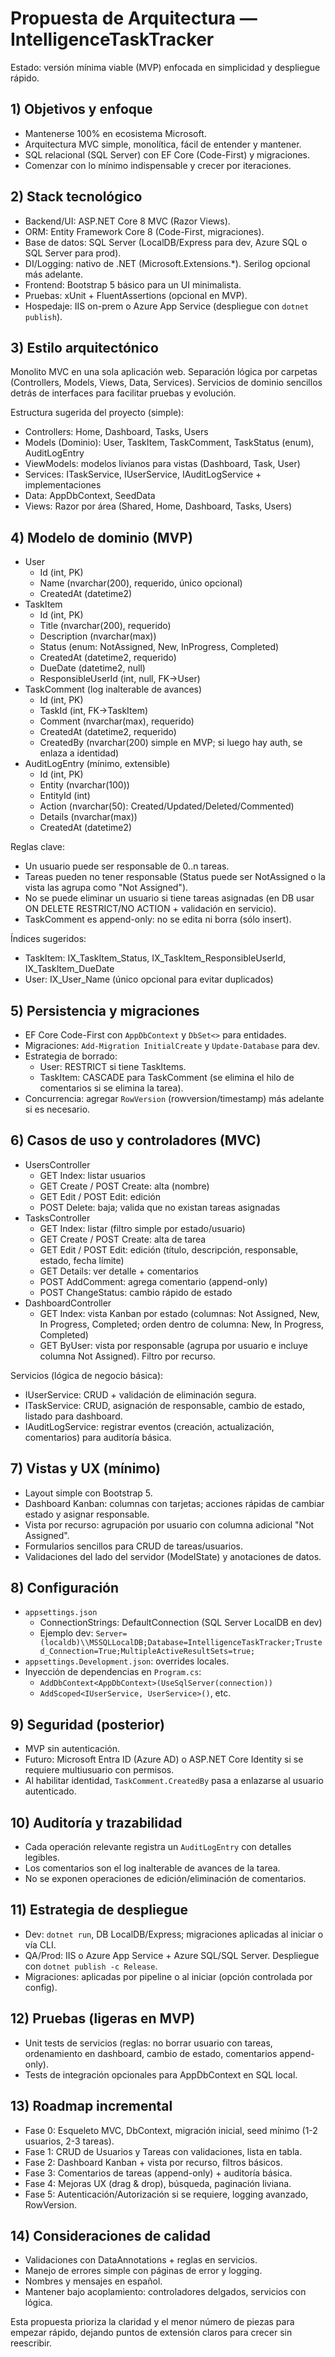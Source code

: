 # Propuesta de Arquitectura — IntelligenceTaskTracker

Estado: versión mínima viable (MVP) enfocada en simplicidad y despliegue rápido.

## 1) Objetivos y enfoque
- Mantenerse 100% en ecosistema Microsoft.
- Arquitectura MVC simple, monolítica, fácil de entender y mantener.
- SQL relacional (SQL Server) con EF Core (Code-First) y migraciones.
- Comenzar con lo mínimo indispensable y crecer por iteraciones.

## 2) Stack tecnológico
- Backend/UI: ASP.NET Core 8 MVC (Razor Views).
- ORM: Entity Framework Core 8 (Code-First, migraciones).
- Base de datos: SQL Server (LocalDB/Express para dev, Azure SQL o SQL Server para prod).
- DI/Logging: nativo de .NET (Microsoft.Extensions.*). Serilog opcional más adelante.
- Frontend: Bootstrap 5 básico para un UI minimalista.
- Pruebas: xUnit + FluentAssertions (opcional en MVP).
- Hospedaje: IIS on-prem o Azure App Service (despliegue con `dotnet publish`).

## 3) Estilo arquitectónico
Monolito MVC en una sola aplicación web. Separación lógica por carpetas (Controllers, Models, Views, Data, Services). Servicios de dominio sencillos detrás de interfaces para facilitar pruebas y evolución.

Estructura sugerida del proyecto (simple):
- Controllers: Home, Dashboard, Tasks, Users
- Models (Dominio): User, TaskItem, TaskComment, TaskStatus (enum), AuditLogEntry
- ViewModels: modelos livianos para vistas (Dashboard, Task, User)
- Services: ITaskService, IUserService, IAuditLogService + implementaciones
- Data: AppDbContext, SeedData
- Views: Razor por área (Shared, Home, Dashboard, Tasks, Users)

## 4) Modelo de dominio (MVP)
- User
  - Id (int, PK)
  - Name (nvarchar(200), requerido, único opcional)
  - CreatedAt (datetime2)
- TaskItem
  - Id (int, PK)
  - Title (nvarchar(200), requerido)
  - Description (nvarchar(max))
  - Status (enum: NotAssigned, New, InProgress, Completed)
  - CreatedAt (datetime2, requerido)
  - DueDate (datetime2, null)
  - ResponsibleUserId (int, null, FK->User)
- TaskComment (log inalterable de avances)
  - Id (int, PK)
  - TaskId (int, FK->TaskItem)
  - Comment (nvarchar(max), requerido)
  - CreatedAt (datetime2, requerido)
  - CreatedBy (nvarchar(200) simple en MVP; si luego hay auth, se enlaza a identidad)
- AuditLogEntry (mínimo, extensible)
  - Id (int, PK)
  - Entity (nvarchar(100))
  - EntityId (int)
  - Action (nvarchar(50): Created/Updated/Deleted/Commented)
  - Details (nvarchar(max))
  - CreatedAt (datetime2)

Reglas clave:
- Un usuario puede ser responsable de 0..n tareas.
- Tareas pueden no tener responsable (Status puede ser NotAssigned o la vista las agrupa como "Not Assigned").
- No se puede eliminar un usuario si tiene tareas asignadas (en DB usar ON DELETE RESTRICT/NO ACTION + validación en servicio).
- TaskComment es append-only: no se edita ni borra (sólo insert).

Índices sugeridos:
- TaskItem: IX_TaskItem_Status, IX_TaskItem_ResponsibleUserId, IX_TaskItem_DueDate
- User: IX_User_Name (único opcional para evitar duplicados)

## 5) Persistencia y migraciones
- EF Core Code-First con `AppDbContext` y `DbSet<>` para entidades.
- Migraciones: `Add-Migration InitialCreate` y `Update-Database` para dev.
- Estrategia de borrado:
  - User: RESTRICT si tiene TaskItems.
  - TaskItem: CASCADE para TaskComment (se elimina el hilo de comentarios si se elimina la tarea).
- Concurrencia: agregar `RowVersion` (rowversion/timestamp) más adelante si es necesario.

## 6) Casos de uso y controladores (MVC)
- UsersController
  - GET Index: listar usuarios
  - GET Create / POST Create: alta (nombre)
  - GET Edit / POST Edit: edición
  - POST Delete: baja; valida que no existan tareas asignadas
- TasksController
  - GET Index: listar (filtro simple por estado/usuario)
  - GET Create / POST Create: alta de tarea
  - GET Edit / POST Edit: edición (título, descripción, responsable, estado, fecha límite)
  - GET Details: ver detalle + comentarios
  - POST AddComment: agrega comentario (append-only)
  - POST ChangeStatus: cambio rápido de estado
- DashboardController
  - GET Index: vista Kanban por estado (columnas: Not Assigned, New, In Progress, Completed; orden dentro de columna: New, In Progress, Completed)
  - GET ByUser: vista por responsable (agrupa por usuario e incluye columna Not Assigned). Filtro por recurso.

Servicios (lógica de negocio básica):
- IUserService: CRUD + validación de eliminación segura.
- ITaskService: CRUD, asignación de responsable, cambio de estado, listado para dashboard.
- IAuditLogService: registrar eventos (creación, actualización, comentarios) para auditoría básica.

## 7) Vistas y UX (mínimo)
- Layout simple con Bootstrap 5.
- Dashboard Kanban: columnas con tarjetas; acciones rápidas de cambiar estado y asignar responsable.
- Vista por recurso: agrupación por usuario con columna adicional "Not Assigned".
- Formularios sencillos para CRUD de tareas/usuarios.
- Validaciones del lado del servidor (ModelState) y anotaciones de datos.

## 8) Configuración
- `appsettings.json`
  - ConnectionStrings: DefaultConnection (SQL Server LocalDB en dev)
  - Ejemplo dev: `Server=(localdb)\\MSSQLLocalDB;Database=IntelligenceTaskTracker;Trusted_Connection=True;MultipleActiveResultSets=true;`
- `appsettings.Development.json`: overrides locales.
- Inyección de dependencias en `Program.cs`:
  - `AddDbContext<AppDbContext>(UseSqlServer(connection))`
  - `AddScoped<IUserService, UserService>()`, etc.

## 9) Seguridad (posterior)
- MVP sin autenticación.
- Futuro: Microsoft Entra ID (Azure AD) o ASP.NET Core Identity si se requiere multiusuario con permisos.
- Al habilitar identidad, `TaskComment.CreatedBy` pasa a enlazarse al usuario autenticado.

## 10) Auditoría y trazabilidad
- Cada operación relevante registra un `AuditLogEntry` con detalles legibles.
- Los comentarios son el log inalterable de avances de la tarea.
- No se exponen operaciones de edición/eliminación de comentarios.

## 11) Estrategia de despliegue
- Dev: `dotnet run`, DB LocalDB/Express; migraciones aplicadas al iniciar o vía CLI.
- QA/Prod: IIS o Azure App Service + Azure SQL/SQL Server. Despliegue con `dotnet publish -c Release`.
- Migraciones: aplicadas por pipeline o al iniciar (opción controlada por config).

## 12) Pruebas (ligeras en MVP)
- Unit tests de servicios (reglas: no borrar usuario con tareas, ordenamiento en dashboard, cambio de estado, comentarios append-only).
- Tests de integración opcionales para AppDbContext en SQL local.

## 13) Roadmap incremental
- Fase 0: Esqueleto MVC, DbContext, migración inicial, seed mínimo (1-2 usuarios, 2-3 tareas).
- Fase 1: CRUD de Usuarios y Tareas con validaciones, lista en tabla.
- Fase 2: Dashboard Kanban + vista por recurso, filtros básicos.
- Fase 3: Comentarios de tareas (append-only) + auditoría básica.
- Fase 4: Mejoras UX (drag & drop), búsqueda, paginación liviana.
- Fase 5: Autenticación/Autorización si se requiere, logging avanzado, RowVersion.

## 14) Consideraciones de calidad
- Validaciones con DataAnnotations + reglas en servicios.
- Manejo de errores simple con páginas de error y logging.
- Nombres y mensajes en español.
- Mantener bajo acoplamiento: controladores delgados, servicios con lógica.

Esta propuesta prioriza la claridad y el menor número de piezas para empezar rápido, dejando puntos de extensión claros para crecer sin reescribir.
